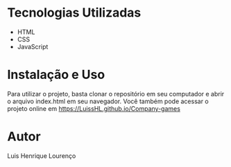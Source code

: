 
# Tecnologias Utilizadas
- HTML
- CSS
- JavaScript

# Instalação e Uso
Para utilizar o projeto, basta clonar o repositório em seu computador e abrir o arquivo index.html em seu navegador. Você também pode acessar o projeto online em https://LuissHL.github.io/Company-games

# Autor
Luis Henrique Lourenço

